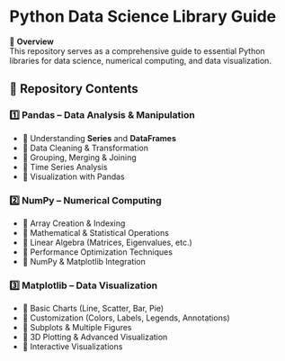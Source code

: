 # **Python Data Science Library Guide**  

📌 **Overview**  
This repository serves as a comprehensive guide to essential Python libraries for data science, numerical computing, and data visualization.  

## 📂 **Repository Contents**  

### 1️⃣ **Pandas** – Data Analysis & Manipulation  
- 🔹 Understanding **Series** and **DataFrames**  
- 🔹 Data Cleaning & Transformation  
- 🔹 Grouping, Merging & Joining  
- 🔹 Time Series Analysis  
- 🔹 Visualization with Pandas

### 2️⃣ **NumPy** – Numerical Computing  
- 🔹 Array Creation & Indexing  
- 🔹 Mathematical & Statistical Operations  
- 🔹 Linear Algebra (Matrices, Eigenvalues, etc.)  
- 🔹 Performance Optimization Techniques  
- 🔹 NumPy & Matplotlib Integration

### 3️⃣ **Matplotlib** – Data Visualization  
- 🔹 Basic Charts (Line, Scatter, Bar, Pie)  
- 🔹 Customization (Colors, Labels, Legends, Annotations)  
- 🔹 Subplots & Multiple Figures  
- 🔹 3D Plotting & Advanced Visualization  
- 🔹 Interactive Visualizations

